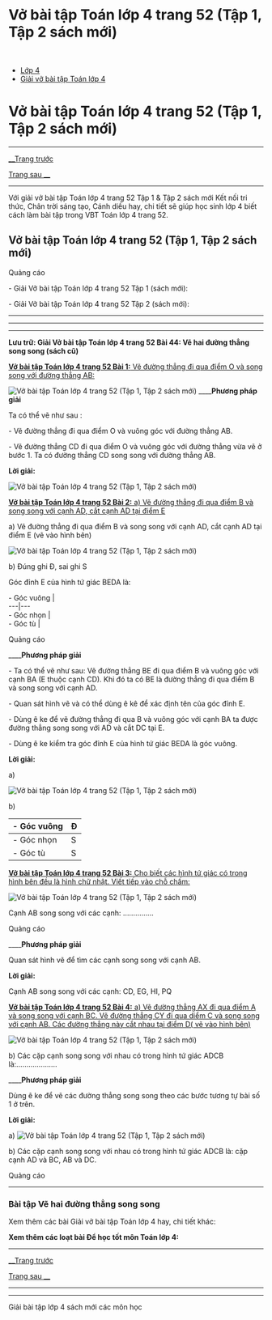 # Vở bài tập Toán lớp 4 trang 52 (Tập 1, Tập 2 sách mới)

﻿

  * [Lớp 4](https://vietjack.com/series/lop-4.jsp)
  * [Giải vở bài tập Toán lớp 4](https://vietjack.com/giai-vo-bai-tap-toan-4/index.jsp)



# Vở bài tập Toán lớp 4 trang 52 (Tập 1, Tập 2 sách mới)

* * *

[__Trang trước](https://vietjack.com/giai-vo-bai-tap-toan-4/bai-43-ve-hai-duong-thang-vuong-goc.jsp)

[Trang sau __](https://vietjack.com/giai-vo-bai-tap-toan-4/bai-45-thuc-hanh-ve-hinh-chu-nhat.jsp)

* * *

Với giải vở bài tập Toán lớp 4 trang 52 Tập 1 & Tập 2 sách mới Kết nối tri thức, Chân trời sáng tạo, Cánh diều hay, chi tiết sẽ giúp học sinh lớp 4 biết cách làm bài tập trong VBT Toán lớp 4 trang 52.

## Vở bài tập Toán lớp 4 trang 52 (Tập 1, Tập 2 sách mới)

Quảng cáo

\- Giải Vở bài tập Toán lớp 4 trang 52 Tập 1 (sách mới):

\- Giải Vở bài tập Toán lớp 4 trang 52 Tập 2 (sách mới):

* * *

* * *

* * *

**Lưu trữ: Giải Vở bài tập Toán lớp 4 trang 52 Bài 44: Vẽ hai đường thẳng song song (sách cũ)**

[**Vở bài tập Toán lớp 4 trang 52 Bài 1:** Vẽ đường thẳng đi qua điểm O và song song với đường thẳng AB:](https://vietjack.com/giai-vo-bai-tap-toan-4/bai-1-trang-52-vbt-toan-4-tap-1.jsp)

![Vở bài tập Toán lớp 4 trang 52 \(Tập 1, Tập 2 sách mới\)](https://vietjack.com/giai-vo-bai-tap-toan-4/images/bai-1-trang-52-vbt-toan-4-tap-1.PNG) ____**Phương pháp giải**

Ta có thể vẽ như sau :

\- Vẽ đường thẳng đi qua điểm O và vuông góc với đường thẳng AB.

\- Vẽ đường thẳng CD đi qua điểm O và vuông góc với đường thẳng vừa vẽ ở bước 1. Ta có đường thẳng CD song song với đường thẳng AB. 

**Lời giải:**

![Vở bài tập Toán lớp 4 trang 52 \(Tập 1, Tập 2 sách mới\)](https://vietjack.com/giai-vo-bai-tap-toan-4/images/2022-bai-1-trang-52-vbt-toan-4-tap-1-sua2022.PNG)

[**Vở bài tập Toán lớp 4 trang 52 Bài 2:** a) Vẽ đường thẳng đi qua điểm B và song song với cạnh AD, cắt cạnh AD tại điểm E](https://vietjack.com/giai-vo-bai-tap-toan-4/bai-2-trang-52-vbt-toan-4-tap-1.jsp)

a) Vẽ đường thẳng đi qua điểm B và song song với cạnh AD, cắt cạnh AD tại điểm E (vẽ vào hình bên)

![Vở bài tập Toán lớp 4 trang 52 \(Tập 1, Tập 2 sách mới\)](https://vietjack.com/giai-vo-bai-tap-toan-4/images/bai-2-trang-52-vbt-toan-4-tap-1.PNG)

b) Đúng ghi Đ, sai ghi S 

Góc đỉnh E của hình tứ giác BEDA là:

\- Góc vuông |   
---|---  
\- Góc nhọn |   
\- Góc tù |   
  
Quảng cáo

____**Phương pháp giải**

\- Ta có thể vẽ như sau: Vẽ đường thẳng BE đi qua điểm B và vuông góc với cạnh BA (E thuộc cạnh CD). Khi đó ta có BE là đường thẳng đi qua điểm B và song song với cạnh AD.

\- Quan sát hình vẽ và có thể dùng ê kê để xác định tên của góc đỉnh E.

\- Dùng ê ke để vẽ đường thẳng đi qua B và vuông góc với cạnh BA ta được đường thẳng song song với AD và cắt DC tại E.

\- Dùng ê ke kiểm tra góc đỉnh E của hình tứ giác BEDA là góc vuông.

**Lời giải:**

a)

![Vở bài tập Toán lớp 4 trang 52 \(Tập 1, Tập 2 sách mới\)](https://vietjack.com/giai-vo-bai-tap-toan-4/images/bai-2-trang-52-vbt-toan-4-tap-1-1.PNG)

b)

\- Góc vuông | Đ  
---|---  
\- Góc nhọn | S  
\- Góc tù | S  
  
[**Vở bài tập Toán lớp 4 trang 52 Bài 3:** Cho biết các hình tứ giác có trong hình bên đều là hình chữ nhật. Viết tiếp vào chỗ chấm:](https://vietjack.com/giai-vo-bai-tap-toan-4/bai-3-trang-52-vbt-toan-4-tap-1.jsp)

![Vở bài tập Toán lớp 4 trang 52 \(Tập 1, Tập 2 sách mới\)](https://vietjack.com/giai-vo-bai-tap-toan-4/images/bai-3-trang-52-vbt-toan-4-tap-1.PNG)

Cạnh AB song song với các cạnh: ……………

Quảng cáo

____**Phương pháp giải**

Quan sát hình vẽ để tìm các cạnh song song với cạnh AB. 

**Lời giải:**

Cạnh AB song song với các cạnh: CD, EG, HI, PQ

[**Vở bài tập Toán lớp 4 trang 52 Bài 4:** a) Vẽ đường thẳng AX đi qua điểm A và song song với cạnh BC. Vẽ đường thẳng CY đi qua diểm C và song song với cạnh AB. Các đường thẳng này cắt nhau tại điểm D( vẽ vào hình bên)](https://vietjack.com/giai-vo-bai-tap-toan-4/bai-4-trang-52-vbt-toan-4-tap-1.jsp)

![Vở bài tập Toán lớp 4 trang 52 \(Tập 1, Tập 2 sách mới\)](https://vietjack.com/giai-vo-bai-tap-toan-4/images/bai-4-trang-52-vbt-toan-4-tap-1.PNG)

b) Các cặp cạnh song song với nhau có trong hình tứ giác ADCB là:………………..

____**Phương pháp giải**

Dùng ê ke để vẽ các đường thẳng song song theo các bước tương tự bài số 1 ở trên. 

**Lời giải:**

a) ![Vở bài tập Toán lớp 4 trang 52 \(Tập 1, Tập 2 sách mới\)](https://vietjack.com/giai-vo-bai-tap-toan-4/images/bai-4-trang-52-vbt-toan-4-tap-1-1.PNG)

b) Các cặp cạnh song song với nhau có trong hình tứ giác ADCB là: cặp cạnh AD và BC, AB và DC.

Quảng cáo

* * *

### **Bài tập Vẽ hai đường thẳng song song**

Xem thêm các bài Giải vở bài tập Toán lớp 4 hay, chi tiết khác:

**Xem thêm các loạt bài Để học tốt môn Toán lớp 4:**

* * *

[__Trang trước](https://vietjack.com/giai-vo-bai-tap-toan-4/bai-43-ve-hai-duong-thang-vuong-goc.jsp)

[Trang sau __](https://vietjack.com/giai-vo-bai-tap-toan-4/bai-45-thuc-hanh-ve-hinh-chu-nhat.jsp)

* * *

* * *

Giải bài tập lớp 4 sách mới các môn học
